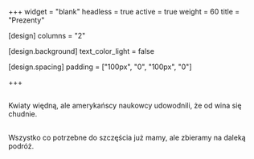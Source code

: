 +++
widget = "blank"
headless = true
active = true
weight = 60
title = "Prezenty"

[design]
  columns = "2"

[design.background]
  text_color_light = false

[design.spacing]
  padding = ["100px", "0", "100px", "0"]

+++

## <i class="fas fa-spa"></i> <i class="fas fa-equals"></i> <i class="fas fa-heart-broken"></i> <i class="fas fa-long-arrow-alt-right"></i> <i class="fas fa-wine-bottle"></i> <i class="fas fa-equals"></i> <i class="far fa-laugh-squint"></i>

Kwiaty więdną, ale amerykańscy naukowcy udowodnili, że od wina się chudnie.

## <i class="fas fa-gifts"></i> <i class="fas fa-equals"></i> <i class="fas fa-heart-broken"></i> <i class="fas fa-long-arrow-alt-right"></i> <i class="fas fa-envelope"></i> <i class="fas fa-equals"></i> <i class="far fa-laugh-squint"></i>

Wszystko co potrzebne do szczęścia już mamy, ale zbieramy na daleką podróż.
